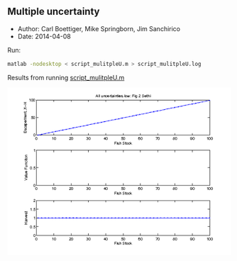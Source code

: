 Multiple uncertainty 
--------------------

- Author: Carl Boettiger, Mike Springborn, Jim Sanchirico
- Date: 2014-04-08


Run: 

```bash
matlab -nodesktop < script_mulitpleU.m > script_mulitpleU.log

```

Results from running [script_mulitpleU.m](script_mulitpleU.m)

![test case](script_mulitpleU_test.png)

<!--

![Figure 1](figure1.png)

![Figure 2](figure2.png)

![Figure 3](figure3.png)

![Figure 4](figure4.png)

-->

